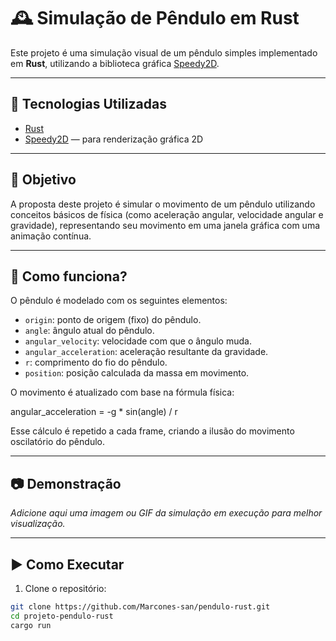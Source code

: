 # 🕰️ Simulação de Pêndulo em Rust

Este projeto é uma simulação visual de um pêndulo simples implementado em **Rust**, utilizando a biblioteca gráfica [Speedy2D](https://github.com/QuantumBadger/Speedy2D).

---

## 🚀 Tecnologias Utilizadas

- [Rust](https://www.rust-lang.org/)
- [Speedy2D](https://github.com/QuantumBadger/Speedy2D) — para renderização gráfica 2D

---

## 🎯 Objetivo

A proposta deste projeto é simular o movimento de um pêndulo utilizando conceitos básicos de física (como aceleração angular, velocidade angular e gravidade), representando seu movimento em uma janela gráfica com uma animação contínua.

---

## 🧠 Como funciona?

O pêndulo é modelado com os seguintes elementos:

- `origin`: ponto de origem (fixo) do pêndulo.
- `angle`: ângulo atual do pêndulo.
- `angular_velocity`: velocidade com que o ângulo muda.
- `angular_acceleration`: aceleração resultante da gravidade.
- `r`: comprimento do fio do pêndulo.
- `position`: posição calculada da massa em movimento.

O movimento é atualizado com base na fórmula física:

angular_acceleration = -g * sin(angle) / r

Esse cálculo é repetido a cada frame, criando a ilusão do movimento oscilatório do pêndulo.

---

## 📷 Demonstração

*Adicione aqui uma imagem ou GIF da simulação em execução para melhor visualização.*

---

## ▶️ Como Executar

1. Clone o repositório:

```bash
git clone https://github.com/Marcones-san/pendulo-rust.git
cd projeto-pendulo-rust
cargo run
